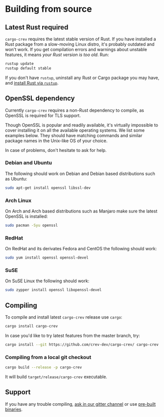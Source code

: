 # Building from source

## Latest Rust required

`cargo-crev` requires the latest stable version of Rust. If you have installed a
Rust package from a slow-moving Linux distro, it's probably outdated and won't
work. If you get compilation errors and warnings about unstable features, it
means *your Rust version is too old*. Run:

``` bash
rustup update
rustup default stable
```

If you don't have `rustup`, uninstall any Rust or Cargo package you may have,
and [install Rust via `rustup`](https://rustup.rs/).

## OpenSSL dependency

Currently `cargo-crev` requires a non-Rust dependency to compile, as OpenSSL is
required for TLS support.

Though OpenSSL is popular and readily available, it's virtually impossible to
cover installing it on all the available operating systems. We list some
examples below. They should have matching commands and similar package names in
the Unix-like OS of your choice.

In case of problems, don't hesitate to ask for help.

### Debian and Ubuntu

The following should work on Debian and Debian based distributions such as
Ubuntu:

``` bash
sudo apt-get install openssl libssl-dev
```

### Arch Linux

On Arch and Arch based distributions such as Manjaro make sure the latest
OpenSSL is installed:

``` bash
sudo pacman -Syu openssl
```

### RedHat

On RedHat and its derivates Fedora and CentOS the following should work:

``` bash
sudo yum install openssl openssl-devel
```

### SuSE

On SuSE Linux the following should work:

``` bash
sudo zypper install openssl libopenssl-devel
```

## Compiling

To compile and install latest `cargo-crev` release use `cargo`:

``` bash
cargo install cargo-crev
```

In case you'd like to try latest features from the master branch, try:

``` bash
cargo install --git https://github.com/crev-dev/cargo-crev/ cargo-crev
```

### Compiling from a local git checkout

``` bash
cargo build --release -p cargo-crev
```

It will build `target/release/cargo-crev` executable.

## Support

If you have any trouble compiling, [ask in our gitter
channel](https://gitter.im/dpc/crev) or use [pre-built
binaries](https://github.com/crev-dev/cargo-crev/releases).
